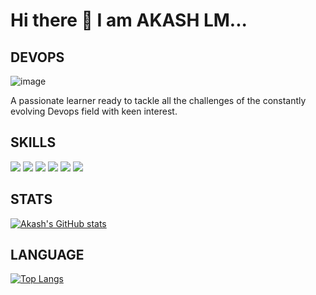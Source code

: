 # Hi there 👋  I am AKASH LM...

## DEVOPS

![image](https://opengeekslab.com/wp-content/uploads/2019/11/How-to-Reduce-Time-to-Market-with-DevOps-Engineer.png)

A passionate learner ready to tackle all the challenges of the constantly evolving Devops field with keen interest.

<!-- ![image](https://opengeekslab.com/wp-content/uploads/2019/11/How-to-Reduce-Time-to-Market-with-DevOps-Engineer.png) -->

## SKILLS 

<img src="https://img.shields.io/badge/Docker-2CA5E0?style=for-the-badge&logo=docker&logoColor=white" /> <img src="https://img.shields.io/badge/Helm-0F1689?style=for-the-badge&logo=Helm&labelColor=0F1689" /> <img src="https://img.shields.io/badge/kubernetes-326ce5.svg?&style=for-the-badge&logo=kubernetes&logoColor=white" /> <img src="https://img.shields.io/badge/Linux-FCC624?style=for-the-badge&logo=linux&logoColor=black" /> <img src="https://img.shields.io/badge/GitHub_Actions-2088FF?style=for-the-badge&logo=github-actions&logoColor=white" /> <img src="https://img.shields.io/badge/Go-00ADD8?style=for-the-badge&logo=go&logoColor=white" />

## STATS 

[![Akash's GitHub stats](https://github-readme-stats.vercel.app/api?username=AKASHNIHAS&show_icons=true&theme=radical)](https://github.com/AKASHNIHAS/github-readme-stats)

## LANGUAGE 

[![Top Langs](https://github-readme-stats.vercel.app/api/top-langs/?username=AKASHNIHAS)](https://github.com/AKASHNIHAS/AKASHNIHAS/edit/main/README.md)
